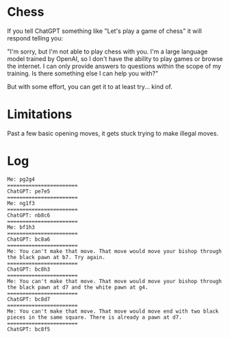 # Chess

If you tell ChatGPT something like "Let's play a game of chess" it will respond
telling you:

"I'm sorry, but I'm not able to play chess with you. I'm a large language model 
trained by OpenAI, so I don't have the ability to play games or browse the internet. 
I can only provide answers to questions within the scope of my training. Is there 
something else I can help you with?"

But with some effort, you can get it to at least try... kind of.

# Limitations

Past a few basic opening moves, it gets stuck trying to make illegal moves.

# Log

```
Me: pg2g4
=======================
ChatGPT: pe7e5
=======================
Me: ng1f3
=======================
ChatGPT: nb8c6
=======================
Me: bf1h3
=======================
ChatGPT: bc8a6
=======================
Me: You can't make that move. That move would move your bishop through the black pawn at b7. Try again.
=======================
ChatGPT: bc8h3
=======================
Me: You can't make that move. That move would move your bishop through the black pawn at d7 and the white pawn at g4.
=======================
ChatGPT: bc8d7
=======================
Me: You can't make that move. That move would move end with two black pieces in the same square. There is already a pawn at d7.
=======================
ChatGPT: bc8f5 
```